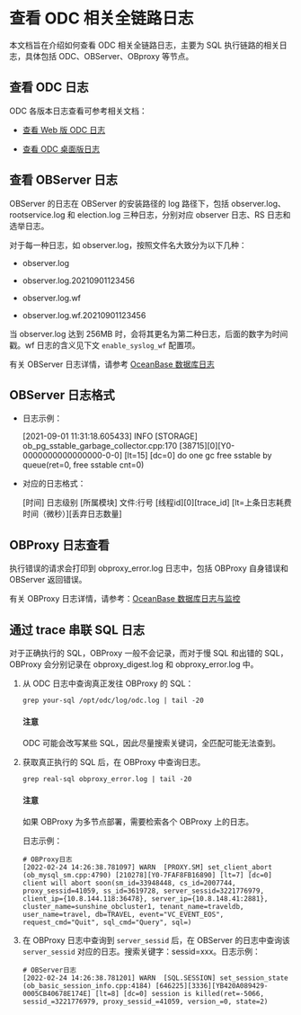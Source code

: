 查看 ODC 相关全链路日志 
===================================

本文档旨在介绍如何查看 ODC 相关全链路日志，主要为 SQL 执行链路的相关日志，具体包括 ODC、OBServer、OBproxy 等节点。

查看 **ODC 日志** 
----------------------

ODC 各版本日志查看可参考相关文档：

* [查看 Web 版 ODC 日志](../2.collect-message/2.view-web-odc-log.md)

* [查看 ODC 桌面版日志](../2.collect-message/3.view-client-odc-log.md)

查看 OBServer 日志
-------------------------------

OBServer 的日志在 OBServer 的安装路径的 log 路径下，包括 observer.log、rootservice.log 和 election.log 三种日志，分别对应 observer 日志、RS 日志和选举日志。

对于每一种日志，如 observer.log，按照文件名大致分为以下几种：

* observer.log

* observer.log.20210901123456

* observer.log.wf

* observer.log.wf.20210901123456


当 observer.log 达到 256MB 时，会将其更名为第二种日志，后面的数字为时间戳。wf 日志的含义见下文 `enable_syslog_wf` 配置项。

有关 OBServer 日志详情，请参考 [OceanBase 数据库日志](https://www.oceanbase.com/docs/common-oceanbase-database-cn-0000000002067758)

OBServer 日志格式
----------------------

* 日志示例：

  \[2021-09-01 11:31:18.605433\] INFO \[STORAGE\] ob_pg_sstable_garbage_collector.cpp:170 \[38715\]\[0\]\[Y0-0000000000000000-0-0\] \[lt=15\] \[dc=0\] do one gc free sstable by queue(ret=0, free sstable cnt=0)

* 对应的日志格式：

  \[时间\] 日志级别 \[所属模块\] 文件:行号 \[线程id\]\[0\]\[trace_id\] \[lt=上条日志耗费时间（微秒）\]\[丢弃日志数量\]


**OBProxy 日志查看**
-------------------------

执行错误的请求会打印到 obproxy_error.log 日志中，包括 OBProxy 自身错误和 OBServer 返回错误。

有关 OBProxy 日志详情，请参考：[OceanBase 数据库日志与监控](https://www.oceanbase.com/docs/common-oceanbase-database-cn-10000000001702176)

通过 trace 串联 SQL 日志
-----------------------------------

对于正确执行的 SQL，OBProxy 一般不会记录，而对于慢 SQL 和出错的 SQL，OBProxy 会分别记录在 obproxy_digest.log 和 obproxy_error.log 中。

1. 从 ODC 日志中查询真正发往 OBProxy 的 SQL：

   ```shell
   grep your-sql /opt/odc/log/odc.log | tail -20
   ```

   <main id="notice" type='notice'>
      <h4>注意</h4>
      <p>ODC 可能会改写某些 SQL，因此尽量搜索关键词，全匹配可能无法查到。</p>
   </main>

2. 获取真正执行的 SQL 后，在 OBProxy 中查询日志。

   ```shell
   grep real-sql obproxy_error.log | tail -20
   ```

   <main id="notice" type='notice'>
      <h4>注意</h4>
      <p>如果 OBProxy 为多节点部署，需要检索各个 OBProxy 上的日志。</p>
   </main>   

   日志示例：

   ```plaintext
   # OBProxy日志
   [2022-02-24 14:26:38.781097] WARN  [PROXY.SM] set_client_abort (ob_mysql_sm.cpp:4790) [210278][Y0-7FAF8FB16890] [lt=7] [dc=0] client will abort soon(sm_id=33948448, cs_id=2007744, proxy_sessid=41059, ss_id=3619728, server_sessid=3221776979, client_ip={10.8.144.118:36478}, server_ip={10.8.148.41:2881}, cluster_name=sunshine_obcluster1, tenant_name=traveldb, user_name=travel, db=TRAVEL, event="VC_EVENT_EOS", request_cmd="Quit", sql_cmd="Query", sql=)
   ```


3. 在 OBProxy 日志中查询到 `server_sessid` 后，在 OBServer 的日志中查询该 `server_sessid` 对应的日志。搜索关键字：sessid=xxx。日志示例：

   ```plaintext
   # OBServer日志
   [2022-02-24 14:26:38.781201] WARN  [SQL.SESSION] set_session_state (ob_basic_session_info.cpp:4184) [646225][3336][YB420A089429-0005CB40678E174E] [lt=8] [dc=0] session is killed(ret=-5066, sessid_=3221776979, proxy_sessid_=41059, version_=0, state=2)
   ```

